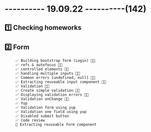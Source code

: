 # ---------- 19.09.22 ----------(142)

## 1️⃣ Checking homeworks

## 2️⃣ Form

         ✅ Building bootstrap form (Login) 👍🏻
         ✅ refs & autofocus 👍🏻
         ✅ controlled elements 👍🏻
         ✅ handling multiple inputs 👍🏻
         ✅ Common errors [undefined, null] 👍🏻
         ✅ Extracting reuseable input component 👍🏻
         ✅ Validation 👍🏻
         ✅ Create simple validation 👍🏻
         ✅ Displaying validation errors 👍🏻
         ✅ Validation onChange 👍🏻
         ✅ Yup
         ✅ Validation form using yup
         ✅ Validation one field using yup
         ✅ Disabled submit button
         ✅ Code review
         🍫 Extracting reuseable form component
